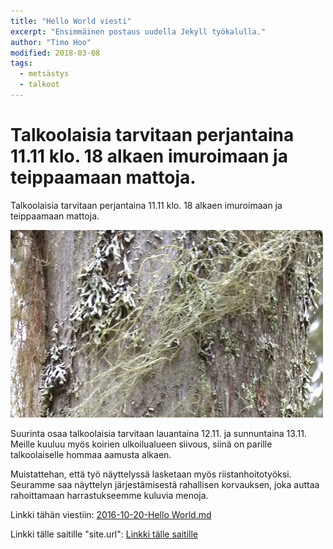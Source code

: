 ```yaml
---
title: "Hello World viesti"
excerpt: "Ensimmäinen postaus uudella Jekyll työkalulla."
author: "Timo Hoo"
modified: 2018-03-08
tags:
  - metsästys
  - talkoot
---
```


# Talkoolaisia tarvitaan perjantaina 11.11 klo. 18 alkaen imuroimaan ja teippaamaan mattoja.

Talkoolaisia tarvitaan perjantaina 11.11 klo. 18 alkaen imuroimaan ja teippaamaan mattoja.

![kuva](assets/images/Puu_500_300.png)

Suurinta osaa talkoolaisia tarvitaan lauantaina 12.11. ja sunnuntaina 13.11. Meille kuuluu myös koirien ulkoilualueen siivous, siinä on parille talkoolaiselle hommaa aamusta alkaen.

Muistattehan, että työ näyttelyssä lasketaan myös riistanhoitotyöksi. Seuramme saa näyttelyn järjestämisestä rahallisen korvauksen, joka auttaa rahoittamaan harrastukseemme kuluvia menoja.

Linkki tähän viestiin: [2016-10-20-Hello World.md]({{post.url}})

Linkki tälle saitille "site.url": [Linkki tälle saitille]({{site.url}})
